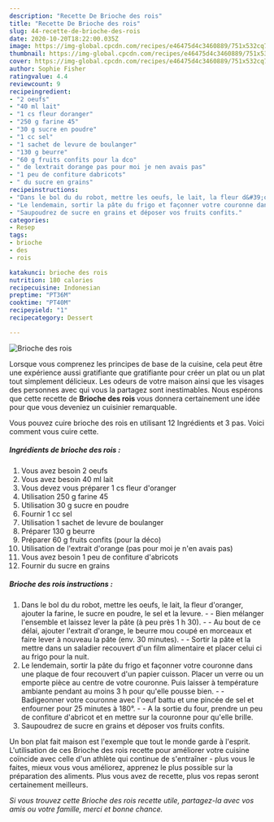 ```yaml
---
description: "Recette De Brioche des rois"
title: "Recette De Brioche des rois"
slug: 44-recette-de-brioche-des-rois
date: 2020-10-20T18:22:00.035Z
image: https://img-global.cpcdn.com/recipes/e46475d4c3460889/751x532cq70/brioche-des-rois-photo-principale-de-la-recette.jpg
thumbnail: https://img-global.cpcdn.com/recipes/e46475d4c3460889/751x532cq70/brioche-des-rois-photo-principale-de-la-recette.jpg
cover: https://img-global.cpcdn.com/recipes/e46475d4c3460889/751x532cq70/brioche-des-rois-photo-principale-de-la-recette.jpg
author: Sophie Fisher
ratingvalue: 4.4
reviewcount: 9
recipeingredient:
- "2 oeufs"
- "40 ml lait"
- "1 cs fleur doranger"
- "250 g farine 45"
- "30 g sucre en poudre"
- "1 cc sel"
- "1 sachet de levure de boulanger"
- "130 g beurre"
- "60 g fruits confits pour la dco"
- " de lextrait dorange pas pour moi je nen avais pas"
- "1 peu de confiture dabricots"
- " du sucre en grains"
recipeinstructions:
- "Dans le bol du du robot, mettre les oeufs, le lait, la fleur d&#39;oranger, ajouter la farine, le sucre en poudre, le sel et la levure.  Bien mélanger l&#39;ensemble et laissez lever la pâte (à peu près 1 h 30).  Au bout de ce délai, ajouter l&#39;extrait d&#39;orange, le beurre mou coupé en morceaux et faire lever à nouveau la pâte (env. 30 minutes).  Sortir la pâte et la mettre dans un saladier recouvert d&#39;un film alimentaire et placer celui ci au frigo pour la nuit."
- "Le lendemain, sortir la pâte du frigo et façonner votre couronne dans une plaque de four recouvert d&#39;un papier cuisson. Placer un verre ou un emporte pièce au centre de votre couronne. Puis laisser à température ambiante pendant au moins 3 h pour qu&#39;elle pousse bien.  Badigeonner votre couronne avec l&#39;oeuf battu et une pincée de sel et enfourner pour 25 minutes à 180°.  A la sortie du four, prendre un peu de confiture d&#39;abricot et en mettre sur la couronne pour qu&#39;elle brille."
- "Saupoudrez de sucre en grains et déposer vos fruits confits."
categories:
- Resep
tags:
- brioche
- des
- rois

katakunci: brioche des rois 
nutrition: 180 calories
recipecuisine: Indonesian
preptime: "PT36M"
cooktime: "PT40M"
recipeyield: "1"
recipecategory: Dessert

---
```



![Brioche des rois](https://img-global.cpcdn.com/recipes/e46475d4c3460889/751x532cq70/brioche-des-rois-photo-principale-de-la-recette.jpg)

Lorsque vous comprenez les principes de base de la cuisine, cela peut être une expérience aussi gratifiante que gratifiante pour créer un plat ou un plat tout simplement délicieux. Les odeurs de votre maison ainsi que les visages des personnes avec qui vous la partagez sont inestimables. Nous espérons que cette recette de <strong> Brioche des rois </strong> vous donnera certainement une idée pour que vous deveniez un cuisinier remarquable.

<!--inarticleads1-->

Vous pouvez cuire brioche des rois en utilisant 12 Ingrédients et 3 pas. Voici comment vous cuire cette.

##### Ingrédients de brioche des rois :

1. Vous avez besoin 2 oeufs
1. Vous avez besoin 40 ml lait
1. Vous devez vous préparer 1 cs fleur d&#39;oranger
1. Utilisation 250 g farine 45
1. Utilisation 30 g sucre en poudre
1. Fournir 1 cc sel
1. Utilisation 1 sachet de levure de boulanger
1. Préparer 130 g beurre
1. Préparer 60 g fruits confits (pour la déco)
1. Utilisation  de l&#39;extrait d&#39;orange (pas pour moi je n&#39;en avais pas)
1. Vous avez besoin 1 peu de confiture d&#39;abricots
1. Fournir  du sucre en grains




<!--inarticleads2-->

##### Brioche des rois instructions :

1. Dans le bol du du robot, mettre les oeufs, le lait, la fleur d&#39;oranger, ajouter la farine, le sucre en poudre, le sel et la levure. -  - Bien mélanger l&#39;ensemble et laissez lever la pâte (à peu près 1 h 30). -  - Au bout de ce délai, ajouter l&#39;extrait d&#39;orange, le beurre mou coupé en morceaux et faire lever à nouveau la pâte (env. 30 minutes). -  - Sortir la pâte et la mettre dans un saladier recouvert d&#39;un film alimentaire et placer celui ci au frigo pour la nuit.
1. Le lendemain, sortir la pâte du frigo et façonner votre couronne dans une plaque de four recouvert d&#39;un papier cuisson. Placer un verre ou un emporte pièce au centre de votre couronne. Puis laisser à température ambiante pendant au moins 3 h pour qu&#39;elle pousse bien. -  - Badigeonner votre couronne avec l&#39;oeuf battu et une pincée de sel et enfourner pour 25 minutes à 180°. -  - A la sortie du four, prendre un peu de confiture d&#39;abricot et en mettre sur la couronne pour qu&#39;elle brille.
1. Saupoudrez de sucre en grains et déposer vos fruits confits.




<!--inarticleads1-->

<p>
Un bon plat fait maison est l'exemple que tout le monde garde à l'esprit. L'utilisation de ces Brioche des rois recette pour améliorer votre cuisine coïncide avec celle d'un athlète qui continue de s'entraîner - plus vous le faites, mieux vous vous améliorez, apprenez le plus possible sur la préparation des aliments. Plus vous avez de recette, plus vos repas seront certainement meilleurs.
</p>

<p>
<i>Si vous trouvez cette Brioche des rois recette utile, partagez-la avec vos amis ou votre famille, merci et bonne chance.</i>
</p>
